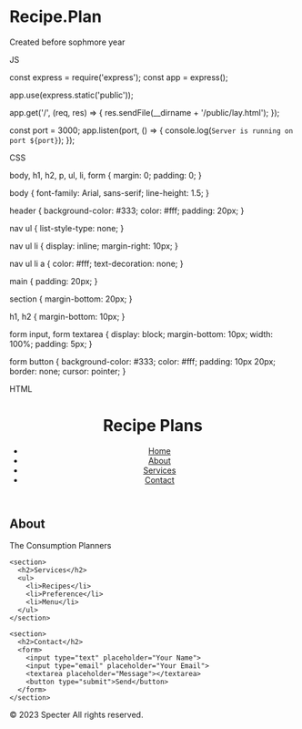 # Recipe.Plan

Created before sophmore year

JS

const express = require('express');
const app = express();


app.use(express.static('public'));


app.get('/', (req, res) => {
  res.sendFile(__dirname + '/public/lay.html');
});


const port = 3000;
app.listen(port, () => {
  console.log(`Server is running on port ${port}`);
});

CSS

body, h1, h2, p, ul, li, form {
    margin: 0;
    padding: 0;
  }
  
  
  body {
    font-family: Arial, sans-serif;
    line-height: 1.5;
  }
  
  header {
    background-color: #333;
    color: #fff;
    padding: 20px;
  }
  
  nav ul {
    list-style-type: none;
  }
  
  nav ul li {
    display: inline;
    margin-right: 10px;
  }
  
  nav ul li a {
    color: #fff;
    text-decoration: none;
  }
  
  main {
    padding: 20px;
  }
  
  section {
    margin-bottom: 20px;
  }
  
  h1, h2 {
    margin-bottom: 10px;
  }
  
  form input, form textarea {
    display: block;
    margin-bottom: 10px;
    width: 100%;
    padding: 5px;
  }
  
  form button {
    background-color: #333;
    color: #fff;
    padding: 10px 20px;
    border: none;
    cursor: pointer;
  }

  HTML

  <!DOCTYPE html>
<html>
<head>
  <title>ALL-STARZ</title>
  <link rel="stylesheet" type="text/css" href="lay.css" href="lay.js">
</head>
<body>
  <header>
    <h1>Recipe Plans</h1>
    <nav>
      <ul>
        <li><a href="#">Home</a></li>
        <li><a href="#">About</a></li>
        <li><a href="#">Services</a></li>
        <li><a href="#">Contact</a></li>
      </ul>
    </nav>
  </header>
  
  <main>
    <section>
      <h2>About</h2>
      <p>The Consumption Planners </p>
    </section>
    
    <section>
      <h2>Services</h2>
      <ul>
        <li>Recipes</li>
        <li>Preference</li>
        <li>Menu</li>
      </ul>
    </section>
    
    <section>
      <h2>Contact</h2>
      <form>
        <input type="text" placeholder="Your Name">
        <input type="email" placeholder="Your Email">
        <textarea placeholder="Message"></textarea>
        <button type="submit">Send</button>
      </form>
    </section>
  </main>
  
  <footer>
    <p>&copy; 2023 Specter All rights reserved.</p>
  </footer>
</body>
</html>
  
